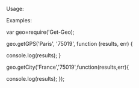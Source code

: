Usage:

Examples:

var geo=require('Get-Geo);

geo.getGPS('Paris', '75019', function (results, err) {

console.log(results);
}

geo.getCity('France','75019',function(results,err){

console.log(results);
});